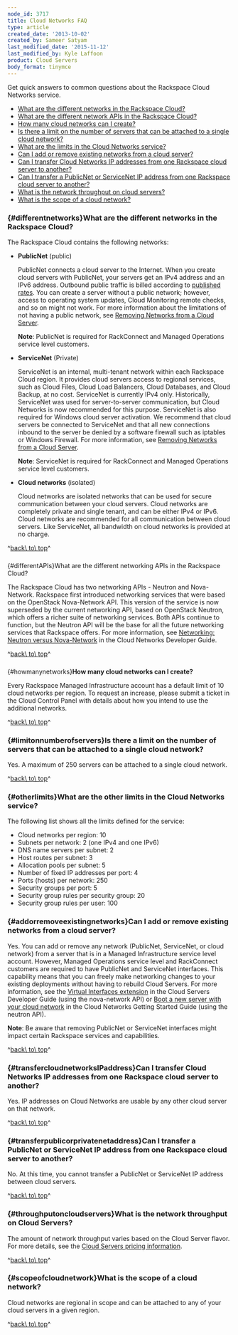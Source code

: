 ```yaml
---
node_id: 3717
title: Cloud Networks FAQ
type: article
created_date: '2013-10-02'
created_by: Sameer Satyam
last_modified_date: '2015-11-12'
last_modified_by: Kyle Laffoon
product: Cloud Servers
body_format: tinymce
---
```


Get quick answers to common questions about the Rackspace Cloud Networks
service.

-   [What are the different networks in the Rackspace
    Cloud?](#differentnetworks)
-   [What are the different network APIs in the Rackspace
    Cloud?](#differentAPIs)
-   [How many cloud networks can I create?](#howmanynetworks)
-   [Is there a limit on the number of servers that can be attached to a
    single cloud network?](#limitonnumberofservers)
-   [What are the limits in the Cloud Networks service?](#otherlimits)
-   [Can I add or remove existing networks from a cloud
    server? ](#addorremoveexistingnetworks)
-   [Can I transfer Cloud Networks IP addresses from one Rackspace cloud
    server to another?](#transfercloudnetworksIPaddress)
-   [Can I transfer a PublicNet or ServiceNet IP address from one
    Rackspace cloud server to
    another?](#transferpublicorprivatenetaddress)
-   [What is the network throughput on cloud
    servers?](#throughputoncloudservers)
-   [What is the scope of a cloud network?](#scopeofcloudnetwork)

### [](){#differentnetworks}What are the different networks in the Rackspace Cloud?

The Rackspace Cloud contains the following networks:

-   **PublicNet** (public)

    PublicNet connects a cloud server to the Internet.  When you create
    cloud servers with PublicNet, your servers get an IPv4 address and
    an IPv6 address.  Outbound public traffic is billed according to
    [published
    rates](http://www.rackspace.com/cloud/public-pricing/#bandwidth).
     You can create a server without a public network; however, access
    to operating system updates, Cloud Monitoring remote checks, and so
    on might not work. For more information about the limitations of not
    having a public network, see [Removing Networks from a Cloud
    Server](/howto/removing-networks-from-a-cloud-server).

    **Note**: PublicNet is required for RackConnect and Managed
    Operations service level customers.

-   **ServiceNet** (Private)

    ServiceNet is an internal, multi-tenant network within each
    Rackspace Cloud region. It provides cloud servers access to regional
    services, such as Cloud Files, Cloud Load Balancers, Cloud
    Databases, and Cloud Backup, at no cost.  ServiceNet is currently
    IPv4 only. Historically, ServiceNet was used for server-to-server
    communication, but Cloud Networks is now recommended for
    this purpose.  ServiceNet is also required for Windows cloud server
    activation.  We recommend that cloud servers be connected to
    ServiceNet and that all new connections inbound to the server be
    denied by a software firewall such as iptables or Windows Firewall.
     For more information, see [Removing Networks from a Cloud
    Server](/howto/removing-networks-from-a-cloud-server).

    **Note**: ServiceNet is required for RackConnect and Managed
    Operations service level customers.

-   **Cloud networks** (isolated)

    Cloud networks are isolated networks that can be used for secure
    communication between your cloud servers.  Cloud networks are
    completely private and single tenant, and can be either IPv4
    or IPv6.  Cloud networks are recommended for all communication
    between cloud servers. Like ServiceNet, all bandwidth on cloud
    networks is provided at no charge.

^[back\\ to\\ top](#top)^

###
[](){#differentAPIs}What are the different networking APIs in the Rackspace Cloud?

The Rackspace Cloud has two networking APIs - Neutron and Nova-Network.
Rackspace first introduced networking services that were based on the
OpenStack Nova-Network API. This version of the service is now
superseded by the current networking API, based on OpenStack Neutron,
which offers a richer suite of networking services. Both APIs continue
to function, but the Neutron API will be the base for all the future
networking services that Rackspace offers. For more information, see
[Networking: Neutron versus
Nova-Network](https://developer.rackspace.com/docs/cloud-networks/v2/developer-guide/#networking-neutron-versus-nova-network)
in the Cloud Networks Developer Guide.

^[back\\ to\\ top](#top)^

###
[](){#howmanynetworks}**How many cloud networks can I create?**

Every Rackspace Managed Infrastructure account has a default limit of 10
cloud networks per region. To request an increase, please submit a
ticket in the Cloud Control Panel with details about how you intend to
use the additional networks.

^[back\\ to\\ top](#top)^

### **[](){#limitonnumberofservers}Is there a limit on the number of servers that can be attached to a single cloud network?**

Yes. A maximum of 250 servers can be attached to a single cloud network.

^[back\\ to\\ top](#top)^

### **[](){#otherlimits}What are the other limits in the Cloud Networks service?**

The following list shows all the limits defined for the service:

-   Cloud networks per region: 10
-   Subnets per network: 2 (one IPv4 and one IPv6)
-   DNS name servers per subnet: 2
-   Host routes per subnet: 3
-   Allocation pools per subnet: 5
-   Number of fixed IP addresses per port: 4
-   Ports (hosts) per network: 250
-   Security groups per port: 5
-   Security group rules per security group: 20
-   Security group rules per user: 100

### **[](){#addorremoveexistingnetworks}Can I add or remove existing networks from a cloud server?**

Yes. You can add or remove any network (PublicNet, ServiceNet, or cloud
network) from a server that is in a Managed Infrastructure service level
account. However, Managed Operations service level and RackConnect
customers are required to have PublicNet and ServiceNet interfaces. This
capability means that you can freely make networking changes to your
existing deployments without having to rebuild Cloud Servers. For more
information, see the [Virtual Interfaces
extension](https://developer.rackspace.com/docs/cloud-servers/v2/developer-guide/#virtual-interfaces-extension)
in the Cloud Servers Developer Guide (using the nova-network API) or
[Boot a new server with your cloud
network](http://docs.rackspace.com/networks/api/v2/cn-gettingstarted/content/boot_new_server.html)
in the Cloud Networks Getting Started Guide (using the neutron API).

**Note**: Be aware that removing PublicNet or ServiceNet interfaces
might impact certain Rackspace services and capabilities.

^[back\\ to\\ top](#top)^

### **[](){#transfercloudnetworksIPaddress}Can I transfer Cloud Networks IP addresses from one Rackspace cloud server to another?**

Yes. IP addresses on Cloud Networks are usable by any other cloud server
on that network.

^[back\\ to\\ top](#top)^

### **[](){#transferpublicorprivatenetaddress}Can I transfer a PublicNet or ServiceNet IP address from one Rackspace cloud server to another?**

No. At this time, you cannot transfer a PublicNet or ServiceNet IP
address between cloud servers.

^[back\\ to\\ top](#top)^

### **[](){#throughputoncloudservers}What is the network throughput on Cloud Servers?**

The amount of network throughput varies based on the Cloud Server
flavor. For more details, see the [Cloud Servers pricing
information](http://www.rackspace.com/cloud/public-pricing/#cloud-servers).

^[back\\ to\\ top](#top)^

### **[](){#scopeofcloudnetwork}What is the scope of a cloud network?**

Cloud networks are regional in scope and can be attached to any of your
cloud servers in a given region.

^[back\\ to\\ top](#top)^



